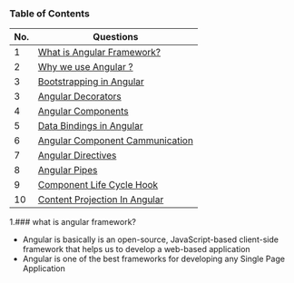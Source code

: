 ### Table of Contents

| No. | Questions |
|---- | ---------
|1 | [What is Angular Framework?](#what-is-angular-framework)|
|2 | [Why we use Angular ?](#why-we-use-angular )|
|3 | [Bootstrapping in Angular](#Bootstrapping-in-Angular )|
|3 | [Angular Decorators](#Angular-Decorators )|
|4 | [Angular Components](#Angular-Components )|
|5 | [Data Bindings in Angular](#Data-Bindings-in-Angular )|
|6 | [Angular Component Cammunication](#Angular-Component-Cammunication)|
|7 | [Angular Directives](#Angular-Directives )|
|8 | [Angular Pipes](#Angular-Pipes)|
|9 | [Component Life Cycle Hook](#Component-Life-Cycle-Hook)|
|10| [Content Projection In Angular](#Content-Projection-In-Angular)|



1.### what is angular framework? 

* Angular is basically is an open-source, JavaScript-based client-side framework that helps us to develop a web-based application
* Angular is one of the best frameworks for developing any Single Page Application
